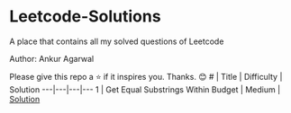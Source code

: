 # Leetcode-Solutions
A place that contains all my solved questions of Leetcode

Author: Ankur Agarwal

Please give this repo a :star: if it inspires you. Thanks. :blush:
\# | Title | Difficulty | Solution
---|---|---|---
1 |  Get Equal Substrings Within Budget | Medium | [Solution](https://github.com/smartankur/My-practice/blob/master/Array/1208.%20Get%20Equal%20Substrings%20Within%20Budget.cpp)
